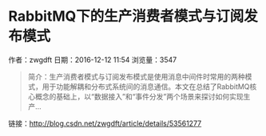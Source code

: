 # RabbitMQ下的生产消费者模式与订阅发布模式
作者：zwgdft
日期：2016-12-12 11:54
浏览量：3547
> 简介：生产消费者模式与订阅发布模式是使用消息中间件时常用的两种模式，用于功能解耦和分布式系统间的消息通信。本文在总结了RabbitMQ核心概念的基础上，以“数据接入”和“事件分发”两个场景来探讨如何实现生产...

 链接：http://blog.csdn.net/zwgdft/article/details/53561277
